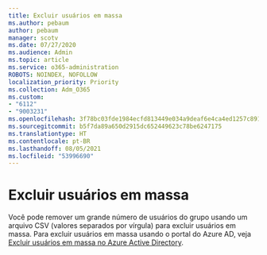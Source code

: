 ```yaml
---
title: Excluir usuários em massa
ms.author: pebaum
author: pebaum
manager: scotv
ms.date: 07/27/2020
ms.audience: Admin
ms.topic: article
ms.service: o365-administration
ROBOTS: NOINDEX, NOFOLLOW
localization_priority: Priority
ms.collection: Adm_O365
ms.custom:
- "6112"
- "9003231"
ms.openlocfilehash: 3f78bc03fde1984ecfd813449e034a9deaf6e4ca4ed1257c89137590e5e55f3c
ms.sourcegitcommit: b5f7da89a650d2915dc652449623c78be6247175
ms.translationtype: HT
ms.contentlocale: pt-BR
ms.lasthandoff: 08/05/2021
ms.locfileid: "53996690"
---
```

# <a name="bulk-delete-user"></a>Excluir usuários em massa

Você pode remover um grande número de usuários do grupo usando um arquivo CSV (valores separados por vírgula) para excluir usuários em massa. Para excluir usuários em massa usando o portal do Azure AD, veja [Excluir usuários em massa no Azure Active Directory](https://docs.microsoft.com/azure/active-directory/users-groups-roles/users-bulk-delete).